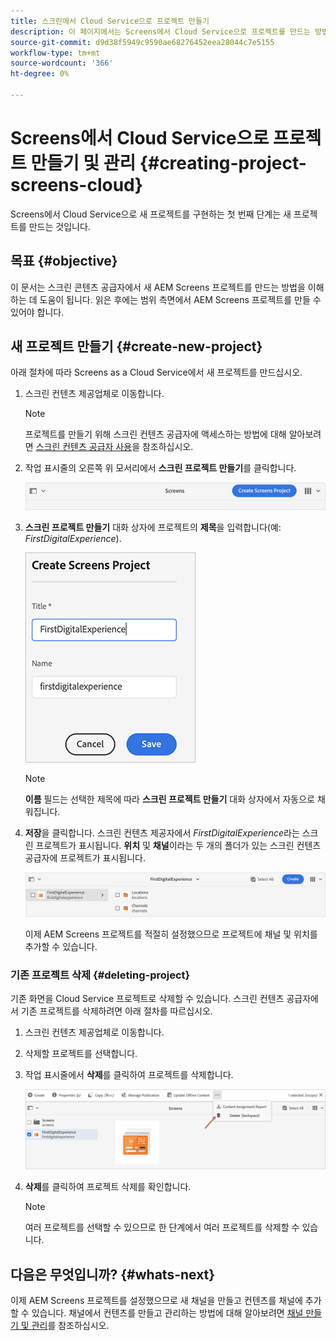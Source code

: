```yaml
---
title: 스크린에서 Cloud Service으로 프로젝트 만들기
description: 이 페이지에서는 Screens에서 Cloud Service으로 프로젝트를 만드는 방법을 설명합니다.
source-git-commit: d9d38f5949c9590ae68276452eea28044c7e5155
workflow-type: tm+mt
source-wordcount: '366'
ht-degree: 0%

---
```



# Screens에서 Cloud Service으로 프로젝트 만들기 및 관리 {#creating-project-screens-cloud}

Screens에서 Cloud Service으로 새 프로젝트를 구현하는 첫 번째 단계는 새 프로젝트를 만드는 것입니다.

## 목표 {#objective}

이 문서는 스크린 콘텐츠 공급자에서 새 AEM Screens 프로젝트를 만드는 방법을 이해하는 데 도움이 됩니다. 읽은 후에는 범위 측면에서 AEM Screens 프로젝트를 만들 수 있어야 합니다.

## 새 프로젝트 만들기 {#create-new-project}

아래 절차에 따라 Screens as a Cloud Service에서 새 프로젝트를 만드십시오.

1. 스크린 컨텐츠 제공업체로 이동합니다.

   >[!NOTE]
   >프로젝트를 만들기 위해 스크린 컨텐츠 공급자에 액세스하는 방법에 대해 알아보려면 [스크린 컨텐츠 공급자 사용](https://experienceleague.adobe.com/docs/experience-manager-cloud-service/screens-as-cloud-service/configure-screens-cloud/using-screens-content-provider.html?lang=en)을 참조하십시오.

1. 작업 표시줄의 오른쪽 위 모서리에서 **스크린 프로젝트 만들기**&#x200B;를 클릭합니다.

   ![](/help/screens-cloud/assets/create-content/create-screens-project1.png)

1. **스크린 프로젝트 만들기** 대화 상자에 프로젝트의 **제목**&#x200B;을 입력합니다(예: *FirstDigitalExperience*).

   ![](/help/screens-cloud/assets/create-content/create-screens-project2.png)

   >[!NOTE]
   >**이름** 필드는 선택한 제목에 따라 **스크린 프로젝트 만들기** 대화 상자에서 자동으로 채워집니다.

1. **저장**&#x200B;을 클릭합니다. 스크린 컨텐츠 제공자에서 *FirstDigitalExperience*&#x200B;라는 스크린 프로젝트가 표시됩니다. **위치** 및 **채널**&#x200B;이라는 두 개의 폴더가 있는 스크린 컨텐츠 공급자에 프로젝트가 표시됩니다.

   ![](/help/screens-cloud/assets/create-content/create-screens-project3.png)

   이제 AEM Screens 프로젝트를 적절히 설정했으므로 프로젝트에 채널 및 위치를 추가할 수 있습니다.

### 기존 프로젝트 삭제 {#deleting-project}

기존 화면을 Cloud Service 프로젝트로 삭제할 수 있습니다.
스크린 컨텐츠 공급자에서 기존 프로젝트를 삭제하려면 아래 절차를 따르십시오.

1. 스크린 컨텐츠 제공업체로 이동합니다.
1. 삭제할 프로젝트를 선택합니다.
1. 작업 표시줄에서 **삭제**&#x200B;를 클릭하여 프로젝트를 삭제합니다.

   ![](/help/screens-cloud/assets/create-content/create-project5.png)

1. **삭제**&#x200B;를 클릭하여 프로젝트 삭제를 확인합니다.

   >[!NOTE]
   >여러 프로젝트를 선택할 수 있으므로 한 단계에서 여러 프로젝트를 삭제할 수 있습니다.

## 다음은 무엇입니까? {#whats-next}

이제 AEM Screens 프로젝트를 설정했으므로 새 채널을 만들고 컨텐츠를 채널에 추가할 수 있습니다. 채널에서 컨텐츠를 만들고 관리하는 방법에 대해 알아보려면 [채널 만들기 및 관리](https://experienceleague.adobe.com/docs/experience-manager-cloud-service/screens-as-cloud-service/create-content/creating-channels-screens-cloud.html?lang=en)를 참조하십시오.